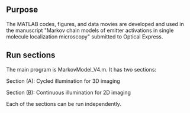 ## Purpose

The MATLAB codes, figures, and data movies are developed and used in the manuscript "Markov chain models of emitter activations in single molecule localization microscopy" submitted to Optical Express. 

## Run sections

The main program is MarkovModel_V4.m. It has two sections: 

Section (A): Cycled illumination for 3D imaging

Section (B): Continuous illumination for 2D imaging

Each of the sections can be run independently. 
